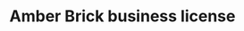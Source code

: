 ---
title: "Amber Brick business license"
layout: picture
picture: /assets/camera-roll/2017/2017-02-26-amber-brick-business-license-2017/20170226_002652646_iOS.jpg
thumbnail: /assets/camera-roll/2017/2017-02-26-amber-brick-business-license-2017/20170226_002652646_iOS-thumbnail.jpg
tags:
  - photograph
  - Amber Brick
  - Bellingham
---